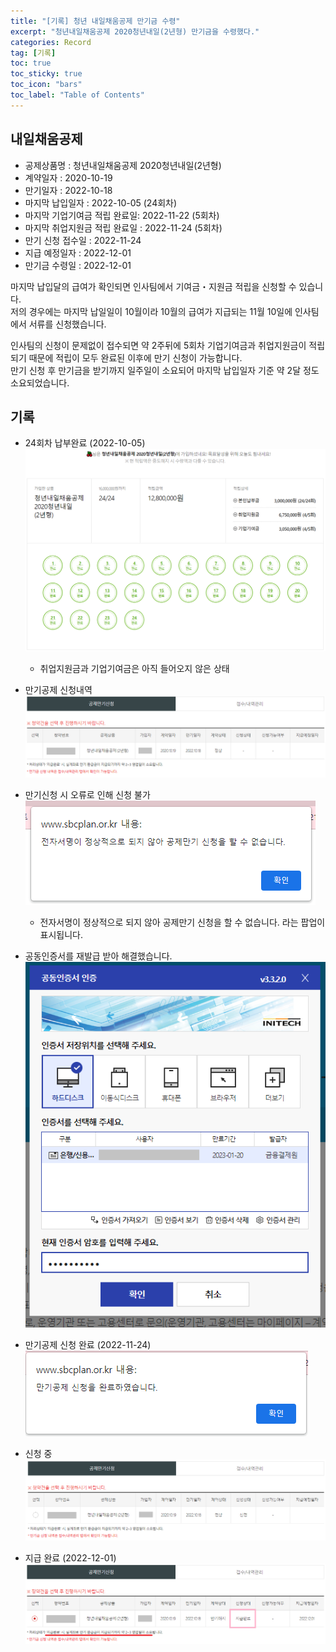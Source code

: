 ```yaml
---
title: "[기록] 청년 내일채움공제 만기금 수령"
excerpt: "청년내일채움공제 2020청년내일(2년형) 만기금을 수령했다."
categories: Record
tag: [기록]
toc: true
toc_sticky: true
toc_icon: "bars"
toc_label: "Table of Contents"
---
```


## 내일채움공제
- 공제상품명 : 청년내일채움공제 2020청년내일(2년형)
- 계약일자 : 2020-10-19
- 만기일자 : 2022-10-18
- 마지막 납입일자 : 2022-10-05 (24회차)
- 마지막 기업기여금 적립 완료일: 2022-11-22 (5회차)
- 마지막 취업지원금 적립 완료일 : 2022-11-24 (5회차)
- 만기 신청 접수일 : 2022-11-24
- 지급 예정일자 : 2022-12-01
- 만기금 수령일 : 2022-12-01

마지막 납입달의 급여가 확인되면 인사팀에서 기여금・지원금 적립을 신청할 수 있습니다.  
저의 경우에는 마지막 납일일이 10월이라 10월의 급여가 지급되는 11월 10일에 인사팀에서 서류를 신청했습니다.  

인사팀의 신청이 문제없이 접수되면 약 2주뒤에 5회차 기업기여금과 취업지원금이 적립되기 때문에 적립이 모두 완료된 이후에 만기 신청이 가능합니다.  
만기 신청 후 만기금을 받기까지 일주일이 소요되어 마지막 납입일자 기준 약 2달 정도 소요되었습니다.

## 기록
- 24회차 납부완료 (2022-10-05)
![images](/images/2022-12-01-sbcplan/sbcplan1.png)
  - 취업지원금과 기업기여금은 아직 들어오지 않은 상태

- 만기공제 신청내역
![images](/images/2022-12-01-sbcplan/sbcplan2.png)

- 만기신청 시 오류로 인해 신청 불가  
![images](/images/2022-12-01-sbcplan/sbcplan7.png)
  - 전자서명이 정상적으로 되지 않아 공제만기 신청을 할 수 없습니다. 라는 팝업이 표시됩니다.

- 공동인증서를 재발급 받아 해결했습니다.
![images](/images/2022-12-01-sbcplan/sbcplan6.png)

- 만기공제 신청 완료 (2022-11-24)  
![images](/images/2022-12-01-sbcplan/sbcplan3.png)

- 신청 중
![images](/images/2022-12-01-sbcplan/sbcplan4.png)

- 지급 완료 (2022-12-01)
![images](/images/2022-12-01-sbcplan/sbcplan5.png)